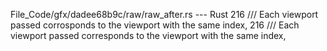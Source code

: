 File_Code/gfx/dadee68b9c/raw/raw_after.rs --- Rust
216     /// Each viewport passed corrosponds to the viewport with the same index,                                                                            216     /// Each viewport passed corresponds to the viewport with the same index,

